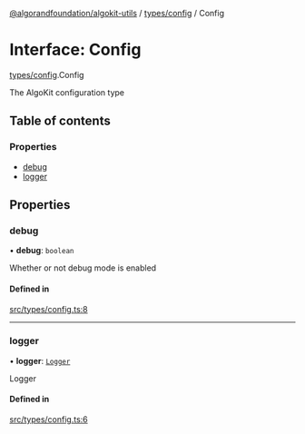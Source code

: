 [@algorandfoundation/algokit-utils](../README.md) / [types/config](../modules/types_config.md) / Config

# Interface: Config

[types/config](../modules/types_config.md).Config

The AlgoKit configuration type

## Table of contents

### Properties

- [debug](types_config.Config.md#debug)
- [logger](types_config.Config.md#logger)

## Properties

### debug

• **debug**: `boolean`

Whether or not debug mode is enabled

#### Defined in

[src/types/config.ts:8](https://github.com/algorandfoundation/algokit-utils-ts/blob/main/src/types/config.ts#L8)

___

### logger

• **logger**: [`Logger`](../modules/types_logging.md#logger)

Logger

#### Defined in

[src/types/config.ts:6](https://github.com/algorandfoundation/algokit-utils-ts/blob/main/src/types/config.ts#L6)
